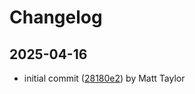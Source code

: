 # Changelog


## 2025-04-16
- initial commit ([28180e2](https://github.com/mjt-games/game-ecs-2025/commit/28180e29d87a99e953e4888516f64d8c7808832d)) by Matt Taylor
